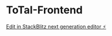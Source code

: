 # ToTaI-Frontend

[Edit in StackBlitz next generation editor ⚡️](https://stackblitz.com/~/github.com/TOTAI-LAB/ToTaI-Frontend)